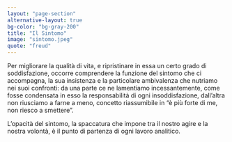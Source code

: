 ```yaml
---
layout: "page-section"
alternative-layout: true
bg-color: "bg-gray-200"
title: "Il Sintomo"
image: "sintomo.jpeg"
quote: "freud"
---
```


Per migliorare la qualità di vita, e ripristinare in essa un certo grado di soddisfazione, occorre comprendere la funzione del sintomo che ci accompagna, la sua insistenza e la particolare ambivalenza che nutriamo nei suoi confronti: da una parte ce ne lamentiamo incessantemente, come fosse condensata in esso la responsabilità di ogni insoddisfazione, dall’altra non riusciamo a farne a meno, concetto riassumibile in “è più forte di me, non riesco a smettere”.

L’opacità del sintomo, la spaccatura che impone tra il nostro agire e la nostra volontà, è il punto di partenza di ogni lavoro analitico.
